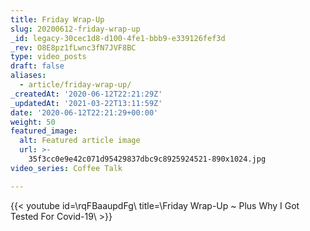 ```yaml
---
title: Friday Wrap-Up
slug: 20200612-friday-wrap-up
_id: legacy-30cec1d8-d100-4fe1-bbb9-e339126fef3d
_rev: O8E8pz1fLwnc3fN7JVF8BC
type: video_posts
draft: false
aliases:
  - article/friday-wrap-up/
_createdAt: '2020-06-12T22:21:29Z'
_updatedAt: '2021-03-22T13:11:59Z'
date: '2020-06-12T22:21:29+00:00'
weight: 50
featured_image:
  alt: Featured article image
  url: >-
    35f3cc0e9e42c071d95429837dbc9c8925924521-890x1024.jpg
video_series: Coffee Talk

---
```

{{< youtube id=\rqFBaaupdFg\ title=\Friday Wrap-Up ~ Plus Why I Got Tested For Covid-19\ >}}